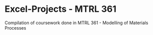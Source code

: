 # Excel-Projects - MTRL 361

Compilation of coursework done in MTRL 361 - Modelling of Materials Processes 
